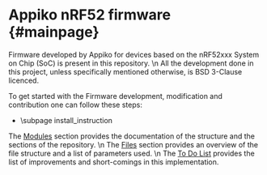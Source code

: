 Appiko nRF52 firmware           {#mainpage}
=====================

Firmware developed by Appiko for devices based on the nRF52xxx System on Chip (SoC) is present in this repository.
\n All the development done in this project, unless specifically mentioned otherwise, is BSD 3-Clause licenced.

To get started with the Firmware development, modification and contribution one can follow these steps:
- \subpage install_instruction

The [Modules](modules.html) section provides the documentation of the structure and the sections of the repository.
\n The [Files](files.html) section provides an overview of the file structure and a list of parameters used.
\n The [To Do List](todo.html) provides the list of improvements and short-comings in this implementation.


